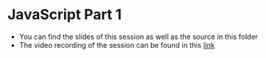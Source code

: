 # JavaScript Part 1

- You can find the slides of this session as well as the source in this folder
- The video recording of the session can be found in this [link](https://drive.google.com/file/d/14wD8gwajU_CXkLK0Yakcj4kTCb6FuUJ_)
